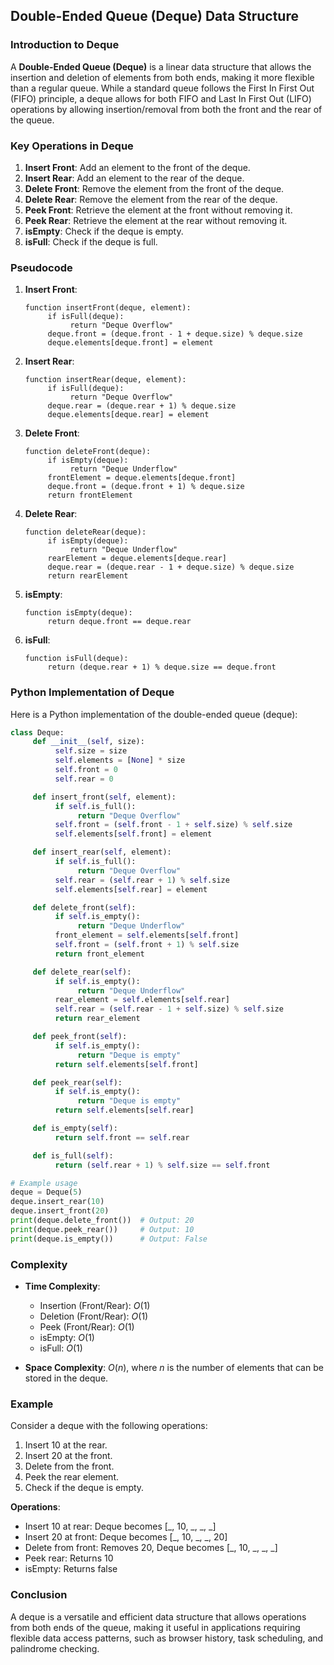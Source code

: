 ## Double-Ended Queue (Deque) Data Structure

### Introduction to Deque

A **Double-Ended Queue (Deque)** is a linear data structure that allows the insertion and deletion of elements from both ends, making it more flexible than a regular queue. While a standard queue follows the First In First Out (FIFO) principle, a deque allows for both FIFO and Last In First Out (LIFO) operations by allowing insertion/removal from both the front and the rear of the queue.

### Key Operations in Deque

1. **Insert Front**: Add an element to the front of the deque.
2. **Insert Rear**: Add an element to the rear of the deque.
3. **Delete Front**: Remove the element from the front of the deque.
4. **Delete Rear**: Remove the element from the rear of the deque.
5. **Peek Front**: Retrieve the element at the front without removing it.
6. **Peek Rear**: Retrieve the element at the rear without removing it.
7. **isEmpty**: Check if the deque is empty.
8. **isFull**: Check if the deque is full.

### Pseudocode

1. **Insert Front**:

    ```text
    function insertFront(deque, element):
         if isFull(deque):
              return "Deque Overflow"
         deque.front = (deque.front - 1 + deque.size) % deque.size
         deque.elements[deque.front] = element
    ```

2. **Insert Rear**:

    ```text
    function insertRear(deque, element):
         if isFull(deque):
              return "Deque Overflow"
         deque.rear = (deque.rear + 1) % deque.size
         deque.elements[deque.rear] = element
    ```

3. **Delete Front**:

    ```text
    function deleteFront(deque):
         if isEmpty(deque):
              return "Deque Underflow"
         frontElement = deque.elements[deque.front]
         deque.front = (deque.front + 1) % deque.size
         return frontElement
    ```

4. **Delete Rear**:

    ```text
    function deleteRear(deque):
         if isEmpty(deque):
              return "Deque Underflow"
         rearElement = deque.elements[deque.rear]
         deque.rear = (deque.rear - 1 + deque.size) % deque.size
         return rearElement
    ```

5. **isEmpty**:

    ```text
    function isEmpty(deque):
         return deque.front == deque.rear
    ```

6. **isFull**:

    ```text
    function isFull(deque):
         return (deque.rear + 1) % deque.size == deque.front
    ```

### Python Implementation of Deque

Here is a Python implementation of the double-ended queue (deque):

```python
class Deque:
     def __init__(self, size):
          self.size = size
          self.elements = [None] * size
          self.front = 0
          self.rear = 0

     def insert_front(self, element):
          if self.is_full():
               return "Deque Overflow"
          self.front = (self.front - 1 + self.size) % self.size
          self.elements[self.front] = element

     def insert_rear(self, element):
          if self.is_full():
               return "Deque Overflow"
          self.rear = (self.rear + 1) % self.size
          self.elements[self.rear] = element

     def delete_front(self):
          if self.is_empty():
               return "Deque Underflow"
          front_element = self.elements[self.front]
          self.front = (self.front + 1) % self.size
          return front_element

     def delete_rear(self):
          if self.is_empty():
               return "Deque Underflow"
          rear_element = self.elements[self.rear]
          self.rear = (self.rear - 1 + self.size) % self.size
          return rear_element

     def peek_front(self):
          if self.is_empty():
               return "Deque is empty"
          return self.elements[self.front]

     def peek_rear(self):
          if self.is_empty():
               return "Deque is empty"
          return self.elements[self.rear]

     def is_empty(self):
          return self.front == self.rear

     def is_full(self):
          return (self.rear + 1) % self.size == self.front

# Example usage
deque = Deque(5)
deque.insert_rear(10)
deque.insert_front(20)
print(deque.delete_front())  # Output: 20
print(deque.peek_rear())     # Output: 10
print(deque.is_empty())      # Output: False
```

### Complexity

- **Time Complexity**:

  - Insertion (Front/Rear): $O(1)$
  - Deletion (Front/Rear): $O(1)$
  - Peek (Front/Rear): $O(1)$
  - isEmpty: $O(1)$
  - isFull: $O(1)$

- **Space Complexity**: $O(n)$, where $n$ is the number of elements that can be stored in the deque.

### Example

Consider a deque with the following operations:

1. Insert 10 at the rear.
2. Insert 20 at the front.
3. Delete from the front.
4. Peek the rear element.
5. Check if the deque is empty.

**Operations**:

- Insert 10 at rear: Deque becomes [_, 10, _, _, _]
- Insert 20 at front: Deque becomes [_, 10, _, _, 20]
- Delete from front: Removes 20, Deque becomes [_, 10, _, _, _]
- Peek rear: Returns 10
- isEmpty: Returns false

### Conclusion

A deque is a versatile and efficient data structure that allows operations from both ends of the queue, making it useful in applications requiring flexible data access patterns, such as browser history, task scheduling, and palindrome checking.
